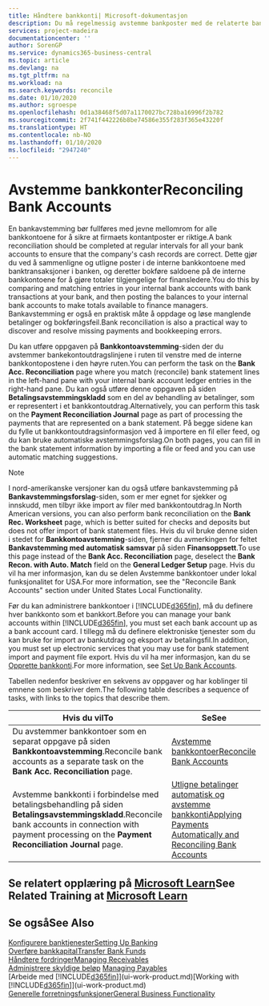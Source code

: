 ```yaml
---
title: Håndtere bankkonti| Microsoft-dokumentasjon
description: Du må regelmessig avstemme bankposter med de relaterte banktransaksjonene i bankkontiene.
services: project-madeira
documentationcenter: ''
author: SorenGP
ms.service: dynamics365-business-central
ms.topic: article
ms.devlang: na
ms.tgt_pltfrm: na
ms.workload: na
ms.search.keywords: reconcile
ms.date: 01/10/2020
ms.author: sgroespe
ms.openlocfilehash: 0d1a38468f5d07a1170027bc728ba16996f2b782
ms.sourcegitcommit: 2f741f442226b8be74586e355f283f365e43220f
ms.translationtype: HT
ms.contentlocale: nb-NO
ms.lasthandoff: 01/10/2020
ms.locfileid: "2947240"
---
```

# <a name="reconciling-bank-accounts"></a><span data-ttu-id="1d21c-103">Avstemme bankkonter</span><span class="sxs-lookup"><span data-stu-id="1d21c-103">Reconciling Bank Accounts</span></span>
<span data-ttu-id="1d21c-104">En bankavstemming bør fullføres med jevne mellomrom for alle bankkontoene for å sikre at firmaets kontantposter er riktige.</span><span class="sxs-lookup"><span data-stu-id="1d21c-104">A bank reconciliation should be completed at regular intervals for all your bank accounts to ensure that the company's cash records are correct.</span></span> <span data-ttu-id="1d21c-105">Dette gjør du ved å sammenligne og utligne poster i de interne bankkontoene med banktransaksjoner i banken, og deretter bokføre saldoene på de interne bankkontoene for å gjøre totaler tilgjengelige for finansledere.</span><span class="sxs-lookup"><span data-stu-id="1d21c-105">You do this by comparing and matching entries in your internal bank accounts with bank transactions at your bank, and then posting the balances to your internal bank accounts to make totals available to finance managers.</span></span> <span data-ttu-id="1d21c-106">Bankavstemming er også en praktisk måte å oppdage og løse manglende betalinger og bokføringsfeil.</span><span class="sxs-lookup"><span data-stu-id="1d21c-106">Bank reconciliation is also a practical way to discover and resolve missing payments and bookkeeping errors.</span></span>

<span data-ttu-id="1d21c-107">Du kan utføre oppgaven på **Bankkontoavstemming**-siden der du avstemmer bankekontoutdragslinjene i ruten til venstre med de interne bankkontopostene i den høyre ruten.</span><span class="sxs-lookup"><span data-stu-id="1d21c-107">You can perform the task on the **Bank Acc. Reconciliation** page where you match (reconcile) bank statement lines in the left-hand pane with your internal bank account ledger entries in the right-hand pane.</span></span> <span data-ttu-id="1d21c-108">Du kan også utføre denne oppgaven på siden **Betalingsavstemmingskladd** som en del av behandling av betalinger, som er representert i et bankkontoutdrag.</span><span class="sxs-lookup"><span data-stu-id="1d21c-108">Alternatively, you can perform this task on the **Payment Reconciliation Journal** page as part of processing the payments that are represented on a bank statement.</span></span> <span data-ttu-id="1d21c-109">På begge sidene kan du fylle ut bankkontoutdragsinformasjon ved å importere en fil eller feed, og du kan bruke automatiske avstemmingsforslag.</span><span class="sxs-lookup"><span data-stu-id="1d21c-109">On both pages, you can fill in the bank statement information by importing a file or feed and you can use automatic matching suggestions.</span></span>

> [!NOTE]  
> <span data-ttu-id="1d21c-110">I nord-amerikanske versjoner kan du også utføre bankavstemming på **Bankavstemmingsforslag**-siden, som er mer egnet for sjekker og innskudd, men tilbyr ikke import av filer med bankkontoutdrag.</span><span class="sxs-lookup"><span data-stu-id="1d21c-110">In North American versions, you can also perform bank reconciliation on the **Bank Rec. Worksheet** page, which is better suited for checks and deposits but does not offer import of bank statement files.</span></span> <span data-ttu-id="1d21c-111">Hvis du vil bruke denne siden i stedet for **Bankkontoavstemming**-siden, fjerner du avmerkingen for feltet **Bankavstemming med automatisk samsvar** på siden **Finansoppsett**.</span><span class="sxs-lookup"><span data-stu-id="1d21c-111">To use this page instead of the **Bank Acc. Reconciliation** page, deselect the **Bank Recon. with Auto. Match** field on the **General Ledger Setup** page.</span></span> <span data-ttu-id="1d21c-112">Hvis du vil ha mer informasjon, kan du se delen Avstemme bankkontoer under lokal funksjonalitet for USA.</span><span class="sxs-lookup"><span data-stu-id="1d21c-112">For more information, see the "Reconcile Bank Accounts" section under United States Local Functionality.</span></span>

<span data-ttu-id="1d21c-113">Før du kan administrere bankkontoer i [!INCLUDE[d365fin](includes/d365fin_md.md)], må du definere hver bankkonto som et bankkort.</span><span class="sxs-lookup"><span data-stu-id="1d21c-113">Before you can manage your bank accounts within [!INCLUDE[d365fin](includes/d365fin_md.md)], you must set each bank account up as a bank account card.</span></span> <span data-ttu-id="1d21c-114">I tillegg må du definere elektroniske tjenester som du kan bruke for import av bankutdrag og eksport av betalingsfil.</span><span class="sxs-lookup"><span data-stu-id="1d21c-114">In addition, you must set up electronic services that you may use for bank statement import and payment file export.</span></span> <span data-ttu-id="1d21c-115">Hvis du vil ha mer informasjon, kan du se [Opprette bankkonti](bank-setup-banking.md).</span><span class="sxs-lookup"><span data-stu-id="1d21c-115">For more information, see [Set Up Bank Accounts](bank-setup-banking.md).</span></span>

<span data-ttu-id="1d21c-116">Tabellen nedenfor beskriver en sekvens av oppgaver og har koblinger til emnene som beskriver dem.</span><span class="sxs-lookup"><span data-stu-id="1d21c-116">The following table describes a sequence of tasks, with links to the topics that describe them.</span></span>

| <span data-ttu-id="1d21c-117">Hvis du vil</span><span class="sxs-lookup"><span data-stu-id="1d21c-117">To</span></span> | <span data-ttu-id="1d21c-118">Se</span><span class="sxs-lookup"><span data-stu-id="1d21c-118">See</span></span> |
| --- | --- |
| <span data-ttu-id="1d21c-119">Du avstemmer bankkontoer som en separat oppgave på siden **Bankkontoavstemming**.</span><span class="sxs-lookup"><span data-stu-id="1d21c-119">Reconcile bank accounts as a separate task on the **Bank Acc. Reconciliation** page.</span></span> |[<span data-ttu-id="1d21c-120">Avstemme bankkontoer</span><span class="sxs-lookup"><span data-stu-id="1d21c-120">Reconcile Bank Accounts</span></span>](bank-how-reconcile-bank-accounts-separately.md) |
| <span data-ttu-id="1d21c-121">Avstemme bankkonti i forbindelse med betalingsbehandling på siden **Betalingsavstemmingskladd**.</span><span class="sxs-lookup"><span data-stu-id="1d21c-121">Reconcile bank accounts in connection with payment processing on the **Payment Reconciliation Journal** page.</span></span> |[<span data-ttu-id="1d21c-122">Utligne betalinger automatisk og avstemme bankkonti</span><span class="sxs-lookup"><span data-stu-id="1d21c-122">Applying Payments Automatically and Reconciling Bank Accounts</span></span>](receivables-apply-payments-auto-reconcile-bank-accounts.md) |

## <a name="see-related-training-at-microsoft-learnlearnpathsreconcile-bank-accounts-dynamics-365-business-central"></a><span data-ttu-id="1d21c-123">Se relatert opplæring på [Microsoft Learn](/learn/paths/reconcile-bank-accounts-dynamics-365-business-central/)</span><span class="sxs-lookup"><span data-stu-id="1d21c-123">See Related Training at [Microsoft Learn](/learn/paths/reconcile-bank-accounts-dynamics-365-business-central/)</span></span>

## <a name="see-also"></a><span data-ttu-id="1d21c-124">Se også</span><span class="sxs-lookup"><span data-stu-id="1d21c-124">See Also</span></span>
[<span data-ttu-id="1d21c-125">Konfigurere banktjenester</span><span class="sxs-lookup"><span data-stu-id="1d21c-125">Setting Up Banking</span></span>](bank-setup-banking.md)  
[<span data-ttu-id="1d21c-126">Overføre bankkapital</span><span class="sxs-lookup"><span data-stu-id="1d21c-126">Transfer Bank Funds</span></span>](bank-how-transfer-bank-funds.md)  
[<span data-ttu-id="1d21c-127">Håndtere fordringer</span><span class="sxs-lookup"><span data-stu-id="1d21c-127">Managing Receivables</span></span>](receivables-manage-receivables.md)  
<span data-ttu-id="1d21c-128">[Administrere skyldige beløp](payables-manage-payables.md)  </span><span class="sxs-lookup"><span data-stu-id="1d21c-128">[Managing Payables](payables-manage-payables.md)  </span></span>  
<span data-ttu-id="1d21c-129">[Arbeide med [!INCLUDE[d365fin](includes/d365fin_md.md)]](ui-work-product.md)</span><span class="sxs-lookup"><span data-stu-id="1d21c-129">[Working with [!INCLUDE[d365fin](includes/d365fin_md.md)]](ui-work-product.md)</span></span>  
[<span data-ttu-id="1d21c-130">Generelle forretningsfunksjoner</span><span class="sxs-lookup"><span data-stu-id="1d21c-130">General Business Functionality</span></span>](ui-across-business-areas.md)
